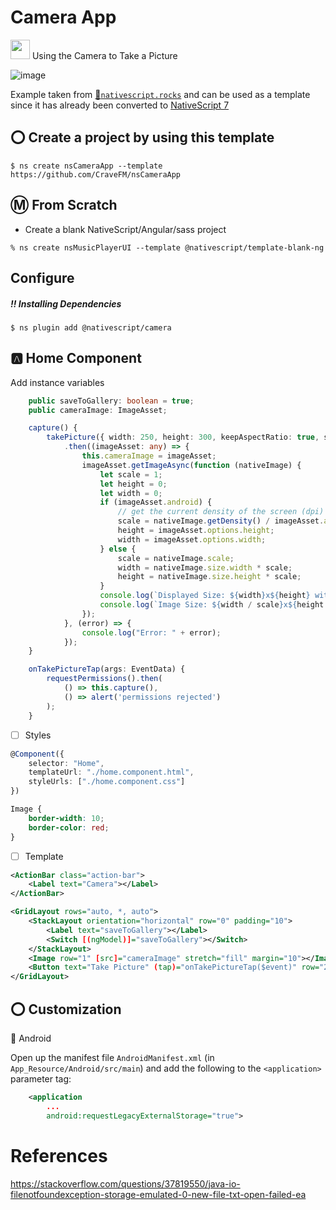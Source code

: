 # Camera App

[<img src="https://github.com/angular/angular/blob/master/aio/src/assets/images/logos/angular/angular.png" width="31" height="31"></img>](https://play.nativescript.org/?template=play-ng&id=VD8YSd&v=228) Using the Camera to Take a Picture

![image](https://raw.githubusercontent.com/NativeScript/code-samples/master/screens/basic-camera-ios.gif)

Example taken from [:bookmark:`nativescript.rocks`](https://plugins.nativescript.rocks/samples) and can be used as a template since it has already been converted to [NativeScript 7](https://nativescript.org/blog/nativescript-7-announcement)

## :o: Create a project by using this template

```
$ ns create nsCameraApp --template https://github.com/CraveFM/nsCameraApp
```


## :m: From Scratch

* Create a blank NativeScript/Angular/sass project

```
% ns create nsMusicPlayerUI --template @nativescript/template-blank-ng
```

## Configure

##### :bangbang: Installing Dependencies 

```
$ ns plugin add @nativescript/camera
```

## :a: Home Component

Add instance variables

```typescript
    public saveToGallery: boolean = true;
    public cameraImage: ImageAsset;

```

```typescript
    capture() {
        takePicture({ width: 250, height: 300, keepAspectRatio: true, saveToGallery: this.saveToGallery })
            .then((imageAsset: any) => {
                this.cameraImage = imageAsset;
                imageAsset.getImageAsync(function (nativeImage) {
                    let scale = 1;
                    let height = 0;
                    let width = 0;
                    if (imageAsset.android) {
                        // get the current density of the screen (dpi) and divide it by the default one to get the scale
                        scale = nativeImage.getDensity() / imageAsset.android.util.DisplayMetrics.DENSITY_DEFAULT;
                        height = imageAsset.options.height;
                        width = imageAsset.options.width;
                    } else {
                        scale = nativeImage.scale;
                        width = nativeImage.size.width * scale;
                        height = nativeImage.size.height * scale;
                    }
                    console.log(`Displayed Size: ${width}x${height} with scale ${scale}`);
                    console.log(`Image Size: ${width / scale}x${height / scale}`);
                });
            }, (error) => {
                console.log("Error: " + error);
            });
    }
```

```typescript
    onTakePictureTap(args: EventData) {
        requestPermissions().then(
            () => this.capture(),
            () => alert('permissions rejected')
        );
    }

```

- [ ] Styles

```typescript
@Component({
    selector: "Home",
    templateUrl: "./home.component.html",
    styleUrls: ["./home.component.css"]
})
```


```css
Image {
    border-width: 10;
    border-color: red;
}
```

- [ ] Template

```xml
<ActionBar class="action-bar">
    <Label text="Camera"></Label>
</ActionBar>

<GridLayout rows="auto, *, auto">
	<StackLayout orientation="horizontal" row="0" padding="10">
		<Label text="saveToGallery"></Label>
		<Switch [(ngModel)]="saveToGallery"></Switch>
	</StackLayout>
	<Image row="1" [src]="cameraImage" stretch="fill" margin="10"></Image>
	<Button text="Take Picture" (tap)="onTakePictureTap($event)" row="2" padding="10"></Button>
</GridLayout>
```

## :o: Customization

:iphone: Android

Open up the manifest file `AndroidManifest.xml` (in `App_Resource/Android/src/main`) and add the following to the `<application>` parameter tag:

```xml
	<application
		...
		android:requestLegacyExternalStorage="true">
```

# References

https://stackoverflow.com/questions/37819550/java-io-filenotfoundexception-storage-emulated-0-new-file-txt-open-failed-ea
